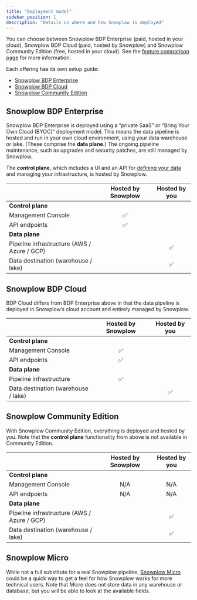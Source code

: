 ```yaml
---
title: "Deployment model"
sidebar_position: 1
description: "Details on where and how Snowplow is deployed"
---
```


You can choose between Snowplow BDP Enterprise (paid, hosted in your cloud), Snowplow BDP Cloud (paid, hosted by Snowplow) and Snowplow Community Edition (free, hosted in your cloud). See the [feature comparison page](/docs/get-started/feature-comparison/index.md) for more information.

Each offering has its own setup guide:
* [Snowplow BDP Enterprise](/docs/get-started/snowplow-bdp/private-managed-cloud/index.md)
* [Snowplow BDP Cloud](/docs/get-started/snowplow-bdp/cloud/index.md)
* [Snowplow Community Edition](/docs/get-started/snowplow-community-edition/index.md)

## Snowplow BDP Enterprise

Snowplow BDP Enterprise is deployed using a “private SaaS” or “Bring Your Own Cloud (BYOC)” deployment model. This means the data pipeline is hosted and run in your own cloud environment, using your data warehouse or lake. (These comprise the **data plane**.) The ongoing pipeline maintenance, such as upgrades and security patches, are still managed by Snowplow.

The **control plane**, which includes a UI and an API for [defining your data](/docs/data-product-studio/data-products/index.md) and managing your infrastructure, is hosted by Snowplow.

|   | Hosted by Snowplow | Hosted by you |
|:--|:------------------:|:-------------:|
| **Control plane** | | |
| Management Console | ✅ | |
| API endpoints | ✅ | |
| **Data plane** | | |
| Pipeline infrastructure (AWS / Azure / GCP) | | ✅ |
| Data destination (warehouse / lake) | | ✅ |

## Snowplow BDP Cloud

BDP Cloud differs from BDP Enterprise above in that the data pipeline is deployed in Snowplow’s cloud account and entirely managed by Snowplow.

|   | Hosted by Snowplow | Hosted by you |
|:--|:------------------:|:-------------:|
| **Control plane** | | |
| Management Console | ✅ | |
| API endpoints | ✅ | |
| **Data plane** | | |
| Pipeline infrastructure | ✅ | |
| Data destination (warehouse / lake) | | ✅ |

## Snowplow Community Edition

With Snowplow Community Edition, everything is deployed and hosted by you. Note that the **control plane** functionality from above is not available in Community Edition.

|   | Hosted by Snowplow | Hosted by you |
|:--|:------------------:|:-------------:|
| **Control plane** | | |
| Management Console | N/A | N/A |
| API endpoints | N/A | N/A |
| **Data plane** | | |
| Pipeline infrastructure (AWS / Azure / GCP) | | ✅ |
| Data destination (warehouse / lake) | | ✅ |

## Snowplow Micro

While not a full substitute for a real Snowplow pipeline, [Snowplow Micro](/docs/data-product-studio/data-quality/snowplow-micro/index.md) could be a quick way to get a feel for how Snowplow works for more technical users. Note that Micro does not store data in any warehouse or database, but you will be able to look at the available fields.
